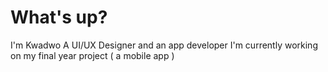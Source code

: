 # What's up?
I'm Kwadwo
A UI/UX Designer and an app developer
I'm currently working on my final year project ( a mobile app ) 

